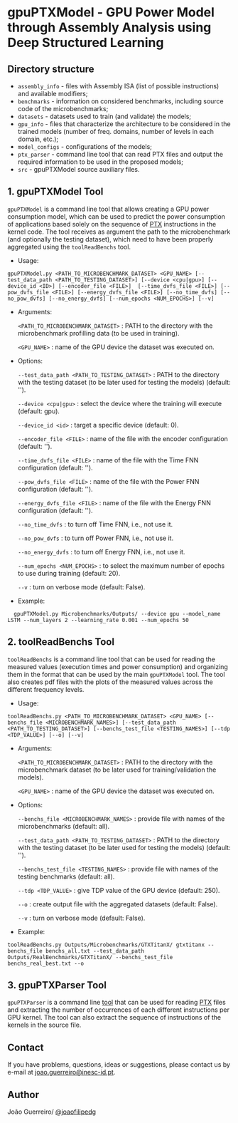# gpuPTXModel - GPU Power Model through Assembly Analysis using Deep Structured Learning

## Directory structure

* ``assembly_info`` - files with Assembly ISA (list of possible instructions) and available modifiers;
* ``benchmarks`` - information on considered benchmarks, including source code of the microbenchmarks;
* ``datasets`` - datasets used to train (and validate) the models;
* ``gpu_info`` - files that characterize the architecture to be considered in the trained models (number of freq. domains, number of levels in each domain, etc.);
* ``model_configs`` - configurations of the models;
* ``ptx_parser`` - command line tool that can read PTX files and output the required information to be used in the proposed models;
* ``src`` - gpuPTXModel source auxiliary files.


## 1. gpuPTXModel Tool

``gpuPTXModel`` is a command line tool that allows creating a GPU power consumption model, which can be used to predict the power consumption of applications based solely on the sequence of [PTX](https://docs.nvidia.com/cuda/parallel-thread-execution/index.html) instructions in the kernel code.
The tool receives as argument the path to the microbenchmark (and optionally the testing dataset), which need to have been properly aggregated using the ``toolReadBenchs`` tool.

* Usage:
```
gpuPTXModel.py <PATH_TO_MICROBENCHMARK_DATASET> <GPU_NAME> [--test_data_path <PATH_TO_TESTING_DATASET>] [--device <cpu|gpu>] [--device_id <ID>] [--encoder_file <FILE>]  [--time_dvfs_file <FILE>] [--pow_dvfs_file <FILE>] [--energy_dvfs_file <FILE>] [--no_time_dvfs] [--no_pow_dvfs] [--no_energy_dvfs] [--num_epochs <NUM_EPOCHS>] [--v]
```

* Arguments:

    ``<PATH_TO_MICROBENCHMARK_DATASET>`` : PATH to the directory with the microbenchmark profilling data (to be used in training).

    ``<GPU_NAME>`` : name of the GPU device the dataset was executed on.
* Options:

    ``--test_data_path <PATH_TO_TESTING_DATASET>`` : PATH to the directory with the testing dataset (to be later used for testing the models) (default: '').    

    ``--device <cpu|gpu>`` : select the device where the training will execute (default: gpu).

    ``--device_id <id>`` : target a specific device (default: 0).

    ``--encoder_file <FILE>`` : name of the file with the encoder configuration (default: '').

    ``--time_dvfs_file <FILE>`` : name of the file with the Time FNN configuration (default: '').

    ``--pow_dvfs_file <FILE>`` : name of the file with the Power FNN configuration (default: '').

    ``--energy_dvfs_file <FILE>`` : name of the file with the Energy FNN configuration (default: '').

    ``--no_time_dvfs`` : to turn off Time FNN, i.e., not use it.

    ``--no_pow_dvfs`` : to turn off Power FNN, i.e., not use it.

    ``--no_energy_dvfs`` : to turn off Energy FNN, i.e., not use it.

    ``--num_epochs <NUM_EPOCHS>`` : to select the maximum number of epochs to use during training (default: 20).

    ``--v`` : turn on verbose mode (default: False).



* Example:
```
  gpuPTXModel.py Microbenchmarks/Outputs/ --device gpu --model_name LSTM --num_layers 2 --learning_rate 0.001 --num_epochs 50
```

## 2. toolReadBenchs Tool

``toolReadBenchs`` is a command line tool that can be used for reading the measured values (execution times and power consumption) and organizing them in the format that can be used by the main ``gpuPTXModel`` tool.
The tool also creates pdf files with the plots of the measured values across the different frequency levels.

* Usage:
```
toolReadBenchs.py <PATH_TO_MICROBENCHMARK_DATASET> <GPU_NAME> [--benchs_file <MICROBENCHMARK_NAMES>] [--test_data_path <PATH_TO_TESTING_DATASET>] [--benchs_test_file <TESTING_NAMES>] [--tdp <TDP_VALUE>] [--o] [--v]
```

* Arguments:

    ``<PATH_TO_MICROBENCHMARK_DATASET>`` : PATH to the directory with the microbenchmark dataset (to be later used for training/validation the models).

    ``<GPU_NAME>`` : name of the GPU device the dataset was executed on.

* Options:

    ``--benchs_file <MICROBENCHMARK_NAMES>`` : provide file with names of the microbenchmarks (default: all).

    ``--test_data_path <PATH_TO_TESTING_DATASET>`` : PATH to the directory with the testing dataset (to be later used for testing the models) (default: '').

    ``--benchs_test_file <TESTING_NAMES>`` : provide file with names of the testing benchmarks (default: all).

    ``--tdp <TDP_VALUE>`` : give TDP value of the GPU device (default: 250).

    ``--o`` : create output file with the aggregated datasets (default: False).

    ``--v`` : turn on verbose mode (default: False).

* Example:
```
toolReadBenchs.py Outputs/Microbenchmarks/GTXTitanX/ gtxtitanx --benchs_file benchs_all.txt --test_data_path Outputs/RealBenchmarks/GTXTitanX/ --benchs_test_file benchs_real_best.txt --o
```

## 3. gpuPTXParser Tool

``gpuPTXParser`` is a command line [tool](https://github.com/hpc-ulisboa/gpuPTXModel/tree/master/ptx_parser) that can be used for reading [PTX](https://docs.nvidia.com/cuda/parallel-thread-execution/index.html) files and extracting the number of occurrences of each different instructions per GPU kernel. The tool can also extract the sequence of instructions of the kernels in the source file.

## Contact
If you have problems, questions, ideas or suggestions, please contact us by e-mail at joao.guerreiro@inesc-id.pt.

## Author
João Guerreiro/ [@joaofilipedg](https://github.com/joaofilipedg)
